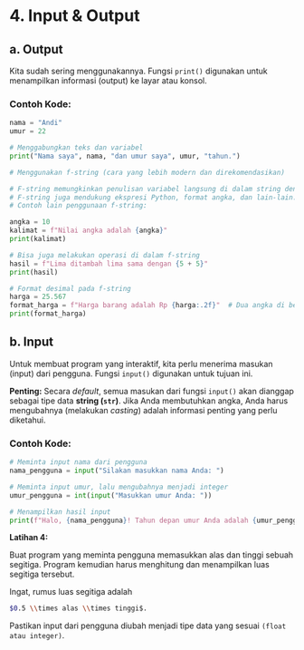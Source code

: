 # **4. Input & Output**

## **a. Output**

Kita sudah sering menggunakannya. Fungsi `print()` digunakan untuk menampilkan informasi (output) ke layar atau konsol.

### **Contoh Kode:**

```python
nama = "Andi"
umur = 22

# Menggabungkan teks dan variabel
print("Nama saya", nama, "dan umur saya", umur, "tahun.")

# Menggunakan f-string (cara yang lebih modern dan direkomendasikan) 

# F-string memungkinkan penulisan variabel langsung di dalam string dengan menggunakan tanda kurung kurawal {}
# F-string juga mendukung ekspresi Python, format angka, dan lain-lain.
# Contoh lain penggunaan f-string:

angka = 10
kalimat = f"Nilai angka adalah {angka}"
print(kalimat)

# Bisa juga melakukan operasi di dalam f-string
hasil = f"Lima ditambah lima sama dengan {5 + 5}"
print(hasil)

# Format desimal pada f-string
harga = 25.567
format_harga = f"Harga barang adalah Rp {harga:.2f}"  # Dua angka di belakang koma
print(format_harga)
```

## **b. Input**

Untuk membuat program yang interaktif, kita perlu menerima masukan (input) dari pengguna. Fungsi `input()` digunakan untuk tujuan ini.

**Penting:** Secara *default*, semua masukan dari fungsi `input()` akan dianggap sebagai tipe data **string (`str`)**. Jika Anda membutuhkan angka, Anda harus mengubahnya (melakukan *casting*) adalah informasi penting yang perlu diketahui.

### **Contoh Kode:**

```python
# Meminta input nama dari pengguna
nama_pengguna = input("Silakan masukkan nama Anda: ")

# Meminta input umur, lalu mengubahnya menjadi integer
umur_pengguna = int(input("Masukkan umur Anda: "))

# Menampilkan hasil input
print(f"Halo, {nama_pengguna}! Tahun depan umur Anda adalah {umur_pengguna + 1}.")
```

**Latihan 4:**

Buat program yang meminta pengguna memasukkan alas dan tinggi sebuah segitiga. Program kemudian harus menghitung dan menampilkan luas segitiga tersebut. 

Ingat, rumus luas segitiga adalah 

```bash
$0.5 \\times alas \\times tinggi$. 
```

Pastikan input dari pengguna diubah menjadi tipe data yang sesuai `(float atau integer)`.